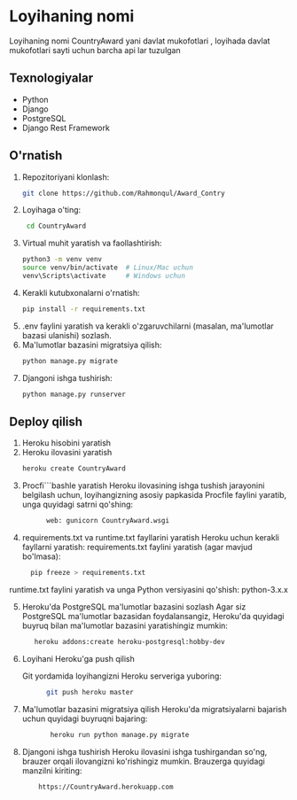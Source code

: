 # Loyihaning nomi

Loyihaning nomi CountryAward yani davlat mukofotlari , loyihada davlat mukofotlari sayti uchun barcha api lar tuzulgan

## Texnologiyalar

- Python
- Django
- PostgreSQL
- Django Rest Framework

## O'rnatish

1. Repozitoriyani klonlash:
   ```bash
   git clone https://github.com/Rahmonqul/Award_Contry

2. Loyihaga o'ting:
   ```bash
    cd CountryAward
3. Virtual muhit yaratish va faollashtirish:
    ```bash
   python3 -m venv venv
   source venv/bin/activate  # Linux/Mac uchun
   venv\Scripts\activate     # Windows uchun
4. Kerakli kutubxonalarni o'rnatish:
     ```bash
   pip install -r requirements.txt
5. .env faylini yaratish va kerakli o'zgaruvchilarni (masalan, ma'lumotlar bazasi ulanishi) sozlash.
6. Ma'lumotlar bazasini migratsiya qilish:
     ```bash
   python manage.py migrate
7. Djangoni ishga tushirish:
    ```bash
   python manage.py runserver

## Deploy qilish

1. Heroku hisobini yaratish
2. Heroku ilovasini yaratish
    ```bash
   heroku create CountryAward
3.  Procfi```bashle yaratish 
      Heroku ilovasining ishga tushish jarayonini belgilash uchun, loyihangizning asosiy papkasida Procfile faylini yaratib, unga quyidagi satrni qo'shing:
    ```makefile
          web: gunicorn CountryAward.wsgi
4. requirements.txt va runtime.txt fayllarini yaratish
      Heroku uchun kerakli fayllarni yaratish:
         requirements.txt faylini yaratish (agar mavjud bo'lmasa): 
      ```bash
        pip freeze > requirements.txt
runtime.txt faylini yaratish va unga Python versiyasini qo'shish: python-3.x.x
      
5. Heroku'da PostgreSQL ma'lumotlar bazasini sozlash
      Agar siz PostgreSQL ma'lumotlar bazasidan foydalansangiz, Heroku'da quyidagi buyruq bilan ma'lumotlar bazasini yaratishingiz mumkin:
   ```bash         
      heroku addons:create heroku-postgresql:hobby-dev
6. Loyihani Heroku'ga push qilish
   
      Git yordamida loyihangizni Heroku serveriga yuboring:
    ```bash
          git push heroku master
7. Ma'lumotlar bazasini migratsiya qilish
      Heroku'da migratsiyalarni bajarish uchun quyidagi buyruqni bajaring:
   ```bash
          heroku run python manage.py migrate
8. Djangoni ishga tushirish
      Heroku ilovasini ishga tushirgandan so'ng, brauzer orqali ilovangizni ko'rishingiz mumkin. Brauzerga quyidagi manzilni kiriting:
   ```arduino          
       https://CountryAward.herokuapp.com


